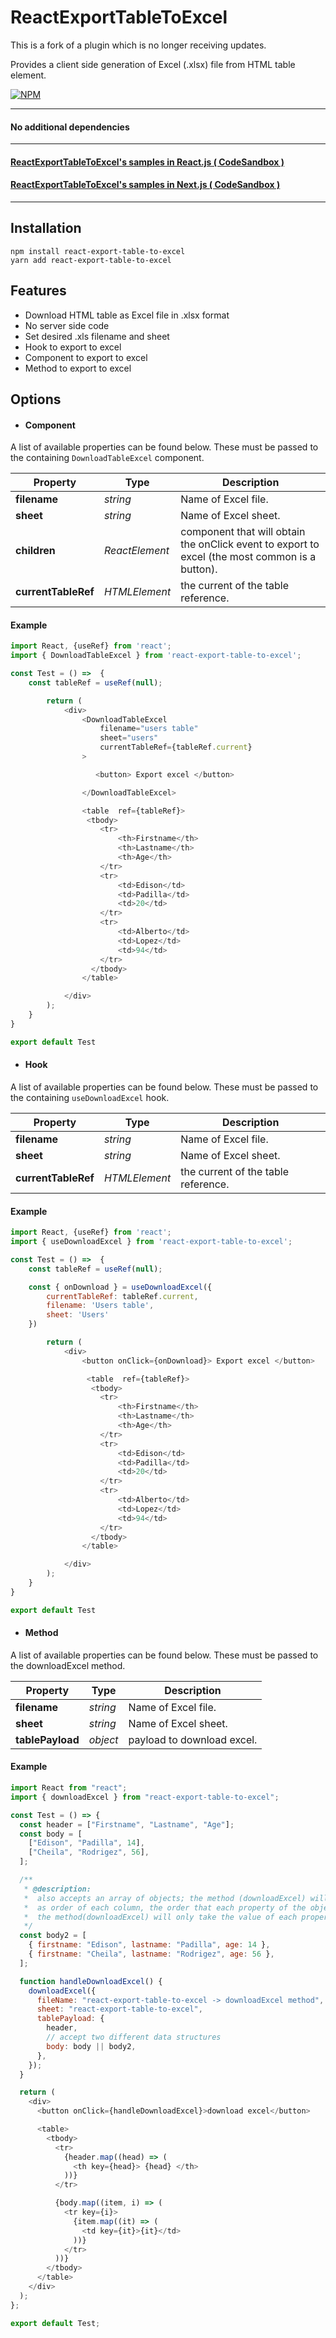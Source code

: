 # ReactExportTableToExcel

This is a fork of a plugin which is no longer receiving updates.


Provides a client side generation of Excel (.xlsx) file from HTML table element.

[![NPM](https://nodei.co/npm/react-export-table-to-excel.png)](https://npmjs.org/package/react-export-table-to-excel)

---

#### No additional dependencies

---

#### [ReactExportTableToExcel's samples in React.js ( CodeSandbox )](https://codesandbox.io/s/react-export-table-to-excel-sample-dvzkms)

#### [ReactExportTableToExcel's samples in Next.js ( CodeSandbox )](https://codesandbox.io/s/react-export-table-to-excel-next-js-yzl74q)

---

## Installation

```
npm install react-export-table-to-excel
yarn add react-export-table-to-excel
```

## Features

- Download HTML table as Excel file in .xlsx format
- No server side code
- Set desired .xls filename and sheet
- Hook to export to excel
- Component to export to excel
- Method to export to excel

## Options

- #### Component

A list of available properties can be found below. These must be passed to the containing `DownloadTableExcel` component.

| Property            | Type           | Description                                                                                    |
| ------------------- | -------------- | ---------------------------------------------------------------------------------------------- |
| **filename**        | _string_       | Name of Excel file.                                                                            |
| **sheet**           | _string_       | Name of Excel sheet.                                                                           |
| **children**        | _ReactElement_ | component that will obtain the onClick event to export to excel (the most common is a button). |
| **currentTableRef** | _HTMLElement_  | the current of the table reference.                                                            |

#### Example

```javascript
import React, {useRef} from 'react';
import { DownloadTableExcel } from 'react-export-table-to-excel';

const Test = () =>  {
    const tableRef = useRef(null);

        return (
            <div>
                <DownloadTableExcel
                    filename="users table"
                    sheet="users"
                    currentTableRef={tableRef.current}
                >

                   <button> Export excel </button>

                </DownloadTableExcel>

                <table  ref={tableRef}>
                 <tbody>
                    <tr>
                        <th>Firstname</th>
                        <th>Lastname</th>
                        <th>Age</th>
                    </tr>
                    <tr>
                        <td>Edison</td>
                        <td>Padilla</td>
                        <td>20</td>
                    </tr>
                    <tr>
                        <td>Alberto</td>
                        <td>Lopez</td>
                        <td>94</td>
                    </tr>
                  </tbody>
                </table>

            </div>
        );
    }
}

export default Test
```

- #### Hook

A list of available properties can be found below. These must be passed to the containing `useDownloadExcel` hook.

| Property            | Type          | Description                         |
| ------------------- | ------------- | ----------------------------------- |
| **filename**        | _string_      | Name of Excel file.                 |
| **sheet**           | _string_      | Name of Excel sheet.                |
| **currentTableRef** | _HTMLElement_ | the current of the table reference. |

#### Example

```javascript
import React, {useRef} from 'react';
import { useDownloadExcel } from 'react-export-table-to-excel';

const Test = () =>  {
    const tableRef = useRef(null);

    const { onDownload } = useDownloadExcel({
        currentTableRef: tableRef.current,
        filename: 'Users table',
        sheet: 'Users'
    })

        return (
            <div>
                <button onClick={onDownload}> Export excel </button>

                 <table  ref={tableRef}>
                  <tbody>
                    <tr>
                        <th>Firstname</th>
                        <th>Lastname</th>
                        <th>Age</th>
                    </tr>
                    <tr>
                        <td>Edison</td>
                        <td>Padilla</td>
                        <td>20</td>
                    </tr>
                    <tr>
                        <td>Alberto</td>
                        <td>Lopez</td>
                        <td>94</td>
                    </tr>
                  </tbody>
                </table>

            </div>
        );
    }
}

export default Test

```

- #### Method

A list of available properties can be found below. These must be passed to the downloadExcel method.

| Property         | Type     | Description                |
| ---------------- | -------- | -------------------------- |
| **filename**     | _string_ | Name of Excel file.        |
| **sheet**        | _string_ | Name of Excel sheet.       |
| **tablePayload** | _object_ | payload to download excel. |

#### Example

```javascript
import React from "react";
import { downloadExcel } from "react-export-table-to-excel";

const Test = () => {
  const header = ["Firstname", "Lastname", "Age"];
  const body = [
    ["Edison", "Padilla", 14],
    ["Cheila", "Rodrigez", 56],
  ];

  /**
   * @description:
   *  also accepts an array of objects; the method (downloadExcel) will take
   *  as order of each column, the order that each property of the object brings with it.
   *  the method(downloadExcel) will only take the value of each property.
   */
  const body2 = [
    { firstname: "Edison", lastname: "Padilla", age: 14 },
    { firstname: "Cheila", lastname: "Rodrigez", age: 56 },
  ];

  function handleDownloadExcel() {
    downloadExcel({
      fileName: "react-export-table-to-excel -> downloadExcel method",
      sheet: "react-export-table-to-excel",
      tablePayload: {
        header,
        // accept two different data structures
        body: body || body2,
      },
    });
  }

  return (
    <div>
      <button onClick={handleDownloadExcel}>download excel</button>

      <table>
        <tbody>
          <tr>
            {header.map((head) => (
              <th key={head}> {head} </th>
            ))}
          </tr>

          {body.map((item, i) => (
            <tr key={i}>
              {item.map((it) => (
                <td key={it}>{it}</td>
              ))}
            </tr>
          ))}
        </tbody>
      </table>
    </div>
  );
};

export default Test;
```
